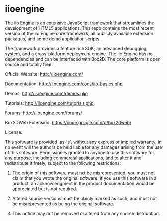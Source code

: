 iioengine
=========

The iio Engine is an extensive JavaScript framework that streamlines the development of HTML5 applications. This repo contains the most recent version of the iio Engine core framework, all publicly available extension packages, and some demo application scripts.

The framework provides a feature rich SDK, an advanced debugging system, and a cross-platform deployment engine. The iio Engine has no dependencies and can be interfaced with Box2D. The core platform is open source and totally free.

Official Website: http://iioengine.com/

Documentation: http://iioengine.com/docs/iio-basics.php

Demos: http://iioengine.com/demos.php

Tutorials: http://iioengine.com/tutorials.php

Forums: http://iioengine.com/forums/

Box2DWeb Extension: https://code.google.com/p/box2dweb/

License:

This software is provided 'as-is', without any express or implied warranty.
In no event will the authors be held liable for any damages arising from the 
use of this software. Permission is granted to anyone to use this software 
for any purpose, including commercial applications, and to alter it and 
redistribute it freely, subject to the following restrictions:

1. The origin of this software must not be misrepresented; you must not claim 
that you wrote the original software. If you use this software in a product, 
an acknowledgment in the product documentation would be appreciated but is 
not required.

2. Altered source versions must be plainly marked as such, and must not be 
misrepresented as being the original software.

3. This notice may not be removed or altered from any source distribution.
